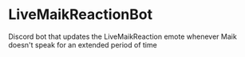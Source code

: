 # LiveMaikReactionBot
Discord bot that updates the LiveMaikReaction emote whenever Maik doesn't speak for an extended period of time